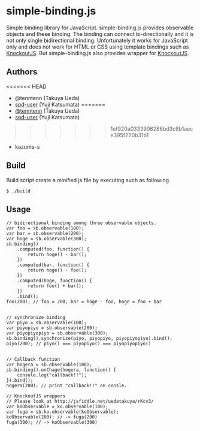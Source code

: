 simple-binding.js
=================

Simple binding library for JavaScript.
simple-binding.js provides observable objects and these binding.
The binding can connect bi-directionally and it is not only single bidirectional binding. 
Unfortunately it works for JavaScript only and does not work for HTML or CSS using template bindings such as [KnockoutJS](http://knockoutjs.com/).
But simple-binding.js also provides wrapper for [KnockoutJS](http://knockoutjs.com/).

Authors
-------------
<<<<<<< HEAD
* @tenntenn (Takuya Ueda)
* [spd-user](http://github.com/spd-user/simple-binding.js) (Yuji Katsumata)
=======
* [@tenntenn](https://twitter.com/tenntenn) (Takuya Ueda)
* [spd-user](http://github.com/spd-user/) (Yuji Katsumata)
>>>>>>> 1ef920a0333906286bd3c8b1aece395f220b31b1
* kazuma-s

Build
-------------

Build script create a minified js file by executing such as following.

    $ ./build


Usage
-------------

    // bidirectional binding among three observable objects.
    var foo = sb.observable(100);
    var bar = sb.observable(200);
    var hoge = sb.observable(300);
    sb.binding()
        .computed(foo, function() {
            return hoge() - bar();
        })
        .computed(bar, function() {
            return hoge() - foo();
        })
        .computed(hoge, function() {
            return foo() + bar();
        })
        .bind();
    foo(200); // foo = 200, bar = hoge - foo, hoge = foo + bar


    // synchronize binding
    var piyo = sb.observable(100);
    var piyopiyo = sb.observable(200);
    var piyopiyopiyo = sb.observable(300);
    sb.binding().synchronize(piyo, piyopiyo, piyopiyopiyo).bind();
    piyo(200); // piyo() === piyopiyo() === piyopiyopiyo()


    // Callback function
    var hogera = sb.observable(100);
    sb.binding().onChage(hogera, function() {
        console.log("callback!!");
    }).bind();
    hogera(200); // print "callback!!" on consle.

    // KnockoutJS wrappers
    // Please look at http://jsfiddle.net/uedatakuya/rKcv3/
    var koObservable = ko.observable(100);
    var fuga = sb.ko.observable(koObservable); 
    koObservable(200); // -> fuga(200)
    fuga(300); // -> koObservable(300)
